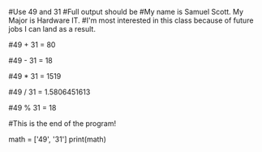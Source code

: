 #Use 49 and 31
#Full output should be
#My name is Samuel Scott. My Major is Hardware IT. 
#I'm most interested in this class because of future jobs I can land as a result.

#49 + 31 = 80

#49 - 31 = 18

#49 * 31 = 1519

#49 / 31 = 1.5806451613

#49 % 31 = 18

#This is the end of the program!

math = ['49', '31']
print(math)

